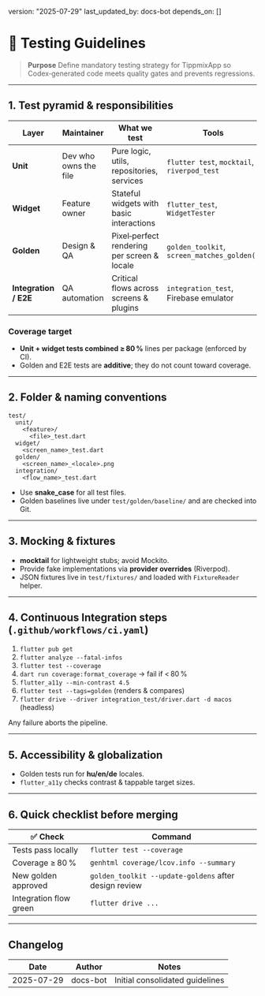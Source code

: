 version: "2025-07-29"
last\_updated\_by: docs-bot
depends\_on: \[]

# 🧪 Testing Guidelines

> **Purpose**
> Define mandatory testing strategy for TippmixApp so Codex‑generated code meets quality gates and prevents regressions.

---

## 1. Test pyramid & responsibilities

| Layer                 | Maintainer            | What we test                                | Tools                                       |
| --------------------- | --------------------- | ------------------------------------------- | ------------------------------------------- |
| **Unit**              | Dev who owns the file | Pure logic, utils, repositories, services   | `flutter test`, `mocktail`, `riverpod_test` |
| **Widget**            | Feature owner         | Stateful widgets with basic interactions    | `flutter_test`, `WidgetTester`              |
| **Golden**            | Design & QA           | Pixel‑perfect rendering per screen & locale | `golden_toolkit`, `screen_matches_golden()` |
| **Integration / E2E** | QA automation         | Critical flows across screens & plugins     | `integration_test`, Firebase emulator       |

### Coverage target

* **Unit + widget tests combined ≥ 80 %** lines per package (enforced by CI).
* Golden and E2E tests are **additive**; they do not count toward coverage.

---

## 2. Folder & naming conventions

```
test/
  unit/
    <feature>/
      <file>_test.dart
  widget/
    <screen_name>_test.dart
  golden/
    <screen_name>_<locale>.png
  integration/
    <flow_name>_test.dart
```

* Use **snake\_case** for all test files.
* Golden baselines live under `test/golden/baseline/` and are checked into Git.

---

## 3. Mocking & fixtures

* **mocktail** for lightweight stubs; avoid Mockito.
* Provide fake implementations via **provider overrides** (Riverpod).
* JSON fixtures live in `test/fixtures/` and loaded with `FixtureReader` helper.

---

## 4. Continuous Integration steps (`.github/workflows/ci.yaml`)

1. `flutter pub get`
2. `flutter analyze --fatal-infos`
3. `flutter test --coverage`
4. `dart run coverage:format_coverage` → fail if < 80 %
5. `flutter_a11y --min-contrast 4.5`
6. `flutter test --tags=golden` (renders & compares)
7. `flutter drive --driver integration_test/driver.dart -d macos` (headless)

Any failure aborts the pipeline.

---

## 5. Accessibility & globalization

* Golden tests run for **hu/en/de** locales.
* `flutter_a11y` checks contrast & tappable target sizes.

---

## 6. Quick checklist before merging

| ✅ Check                | Command                                               |
| ---------------------- | ----------------------------------------------------- |
| Tests pass locally     | `flutter test --coverage`                             |
| Coverage ≥ 80 %        | `genhtml coverage/lcov.info --summary`                |
| New golden approved    | `golden_toolkit --update-goldens` after design review |
| Integration flow green | `flutter drive ...`                                   |

---

## Changelog

| Date       | Author   | Notes                           |
| ---------- | -------- | ------------------------------- |
| 2025-07-29 | docs-bot | Initial consolidated guidelines |
